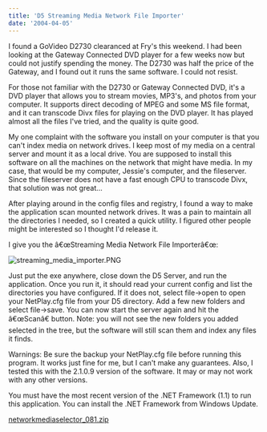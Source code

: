 ```yaml
---
title: 'D5 Streaming Media Network File Importer'
date: '2004-04-05'
---
```


I found a GoVideo D2730 clearanced at Fry's this weekend. I had been looking at the Gateway Connected DVD player for a few weeks now but could not justify spending the money. The D2730 was half the price of the Gateway, and I found out it runs the same software. I could not resist.

For those not familiar with the D2730 or Gateway Connected DVD, it's a DVD player that allows you to stream movies, MP3's, and photos from your computer. It supports direct decoding of MPEG and some MS file format, and it can transcode Divx files for playing on the DVD player. It has played almost all the files I've tried, and the quality is quite good.

My one complaint with the software you install on your computer is that you can't index media on network drives. I keep most of my media on a central server and mount it as a local drive. You are supposed to install this software on all the machines on the network that might have media. In my case, that would be my computer, Jessie's computer, and the fileserver. Since the fileserver does not have a fast enough CPU to transcode Divx, that solution was not great...

After playing around in the config files and registry, I found a way to make the application scan mounted network drives. It was a pain to maintain all the directories I needed, so I created a quick utility. I figured other people might be interested so I thought I'd release it.

I give you the â€œStreaming Media Network File Importerâ€œ:

![streaming_media_importer.PNG](/images/streaming_media_importer.PNG)

Just put the exe anywhere, close down the D5 Server, and run the application. Once you run it, it should read your current config and list the directories you have configured. If it does not, select file->open to open your NetPlay.cfg file from your D5 directory. Add a few new folders and select file->save. You can now start the server again and hit the â€œScanâ€ button. Note: you will not see the new folders you added selected in the tree, but the software will still scan them and index any files it finds.

Warnings: Be sure the backup your NetPlay.cfg file before running this program. It works just fine for me, but I can't make any guarantees. Also, I tested this with the 2.1.0.9 version of the software. It may or may not work with any other versions.

You must have the most recent version of the .NET Framework (1.1) to run this application. You can install the .NET Framework from Windows Update.

[networkmediaselector_081.zip](http://dmihalik.com/wp-content/uploads/2008/01/networkmediaselector_081.zip 'networkmediaselector_081.zip')
